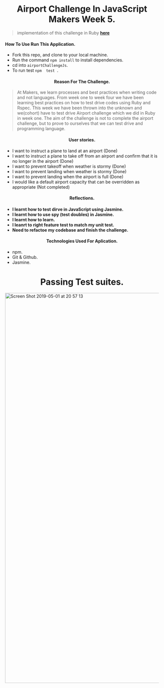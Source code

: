 <h1 align='center'>
  Airport Challenge In JavaScript Makers Week 5.
</h1>

> implementation of this challenge in Ruby **[here](https://github.com/SarpongAbasimi/airport_challenge)**

<h4>
  How To Use Run This Application.
</h4>

- Fork this repo, and clone to your local machine.
- Run the command ``npm install`` to install dependencies.
- cd into ``airportChallengeJs``.
- To run test ``npm  test ``.

<h4 align='center'>
  Reason For The Challenge.
</h4>

> At Makers, we learn processes and best practices when writing code and not languages. From week one to week four we have been learning best practices on how to test drive codes using Ruby and Rspec. This week we have been thrown into the unknown and we(cohort) have to test drive Airport challenge which we did in Ruby in week one. The aim of the challenge is not to complete the airport challenge, but to prove to ourselves that we can test drive and programming language.

<h4 align='center'>
User stories.
</h4>

- I want to instruct a plane to land at an airport (Done)
- I want to instruct a plane to take off from an airport and confirm that it is no longer in the airport (Done)
- I want to prevent takeoff when weather is stormy (Done)
- I want to prevent landing when weather is stormy (Done)
- I want to prevent landing when the airport is full (Done)
- I would like a default airport capacity that can be overridden as appropriate (Not completed)

<h4 align='center'>
  Reflections.
<h4>

- I learnt how to test dirve in JavaScript using Jasmine.
- I learnt how to use spy (test doubles) in Jasmine.
- I learnt how to learn.
- I leanrt to right feature test to match my unit test.
- Need to refactoe my codebase and finish the challenge.

<h4 align='center'>
Technologies Used For Aplication.
</h4>

- npm.
- Git & Github.
- Jasmine.

<h1 align='center'>
Passing Test suites.
</h1>

<img width="1280" alt="Screen Shot 2019-05-01 at 20 57 13" src="https://user-images.githubusercontent.com/37377831/57040651-0519a780-6c58-11e9-95a3-1855180b366b.png">



